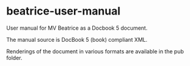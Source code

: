 # beatrice-user-manual

User manual for MV Beatrice as a Docbook 5 document.

The manual source is DocBook 5 (book) compliant XML.

Renderings of the document in various formats are available in the pub folder.
